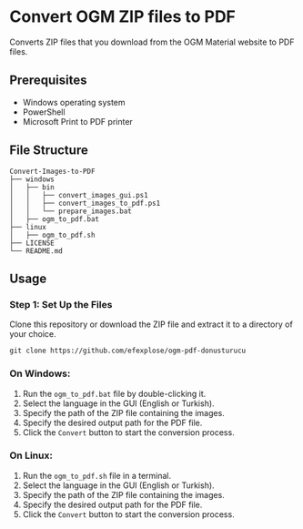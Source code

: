 # Convert OGM ZIP files to PDF

Converts ZIP files that you download from the OGM Material website to PDF files.

## Prerequisites

- Windows operating system
- PowerShell
- Microsoft Print to PDF printer

## File Structure
```
Convert-Images-to-PDF
├── windows
│   ├── bin
│   │   ├── convert_images_gui.ps1
│   │   ├── convert_images_to_pdf.ps1
│   │   └── prepare_images.bat
│   ├── ogm_to_pdf.bat
├── linux
│   ├── ogm_to_pdf.sh
├── LICENSE
└── README.md
```

## Usage

### Step 1: Set Up the Files

Clone this repository or download the ZIP file and extract it to a directory of your choice.
```shell
git clone https://github.com/efexplose/ogm-pdf-donusturucu
```

### On Windows:

1. Run the `ogm_to_pdf.bat` file by double-clicking it.
2. Select the language in the GUI (English or Turkish).
3. Specify the path of the ZIP file containing the images.
4. Specify the desired output path for the PDF file.
5. Click the `Convert` button to start the conversion process.

### On Linux:

1. Run the `ogm_to_pdf.sh` file in a terminal.
2. Select the language in the GUI (English or Turkish).
3. Specify the path of the ZIP file containing the images.
4. Specify the desired output path for the PDF file.
5. Click the `Convert` button to start the conversion process.